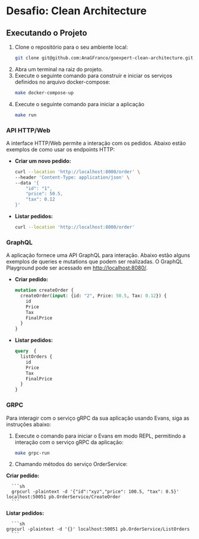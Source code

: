 # Desafio: Clean Architecture 

## Executando o Projeto

1. Clone o repositório para o seu ambiente local:
   ```sh
   git clone git@github.com:AnaGFranco/goexpert-clean-architecture.git
    ```
2. Abra um terminal na raiz do projeto.
3. Execute o seguinte comando para construir e iniciar os serviços definidos no arquivo docker-compose:
   ```sh
   make docker-compose-up
   ```
4. Execute o seguinte comando para iniciar a aplicação
   ```sh
   make run
   ```
   
###  API HTTP/Web

A interface HTTP/Web permite a interação com os pedidos. Abaixo estão exemplos de como usar os endpoints HTTP:

- **Criar um novo pedido:**

  ```sh
  curl --location 'http://localhost:8000/order' \
  --header 'Content-Type: application/json' \
  --data '{
      "id": "1",
      "price": 50.5,
      "tax": 0.12
  }'
  ```

- **Listar pedidos:**

  ```sh
  curl --location 'http://localhost:8000/order'
  ```


###  GraphQL

A aplicação fornece uma API GraphQL para interação. Abaixo estão alguns exemplos de queries e mutations que podem ser realizadas. O GraphQL Playground pode ser acessado em [http://localhost:8080/](http://localhost:8080/).


- **Criar pedido:**

  ```graphql
  mutation createOrder {
    createOrder(input: {id: "2", Price: 50.5, Tax: 0.12}) {
      id
      Price
      Tax
      FinalPrice
    }
  }
  ```

- **Listar pedidos:**

  ```graphql
  query  {
    listOrders {
      id
      Price
      Tax
      FinalPrice
    }
  }
  ```

### GRPC 

Para interagir com o serviço gRPC da sua aplicação usando Evans, siga as instruções abaixo:

1. Execute o comando para iniciar o Evans em modo REPL, permitindo a interação com o serviço gRPC da aplicação:
   ```sh
   make grpc-run
   ```

2. Chamando métodos do serviço OrderService:

**Criar pedido:**

      ```sh
      grpcurl -plaintext -d '{"id":"xyz","price": 100.5, "tax": 0.5}' localhost:50051 pb.OrderService/CreateOrder
      ```


**Listar pedidos:**

      ```sh
    grpcurl -plaintext -d '{}' localhost:50051 pb.OrderService/ListOrders
      ```
